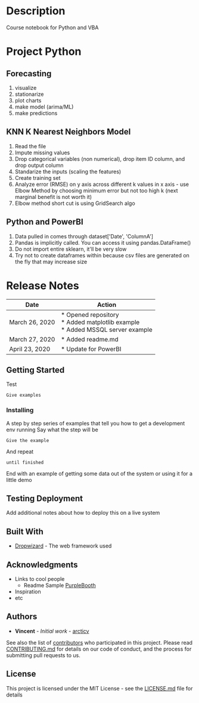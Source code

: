# Description

Course notebook for Python and VBA


# Project Python

## Forecasting
1. visualize
1. stationarize
1. plot charts
1. make model (arima/ML)
1. make predictions

## KNN K Nearest Neighbors Model
1. Read the file
1. Impute missing values 
1. Drop categorical variables (non numerical), drop item ID column, and drop output column
1. Standarize the inputs (scaling the features)
1. Create training set
1. Analyze error (RMSE) on y axis across different k values in x axis - use Elbow Method by choosing minimum error but not too high k (next marginal benefit is not worth it)
1. Elbow method short cut is using GridSearch algo

## Python and PowerBI
1. Data pulled in comes through dataset['Date', 'ColumnA']
1. Pandas is implicitly called. You can access it using pandas.DataFrame()
1. Do not import entire sklearn, it'll be very slow
1. Try not to create dataframes within because csv files are generated on the fly that may increase size

# Release Notes
Date | Action
------------ | -------------
March 26, 2020 | * Opened repository <br> * Added matplotlib example <br> * Added MSSQL server example
March 27, 2020 | * Added readme.md
April 23, 2020 | * Update for PowerBI



## Getting Started
Test
```
Give examples
```

### Installing
A step by step series of examples that tell you how to get a development env running
Say what the step will be
```
Give the example
```
And repeat
```
until finished
```
End with an example of getting some data out of the system or using it for a little demo


## Testing Deployment

Add additional notes about how to deploy this on a live system

## Built With

* [Dropwizard](http://www.dropwizard.io/1.0.2/docs/) - The web framework used

## Acknowledgments
* Links to cool people
  * Readme Sample [PurpleBooth](https://gist.github.com/PurpleBooth/109311bb0361f32d87a2#file-readme-template-md)
* Inspiration
* etc

## Authors

* **Vincent** - *Initial work* - [arcticv](https://github.com/arcticv/)

See also the list of [contributors](https://github.com/your/project/contributors) who participated in this project.
Please read [CONTRIBUTING.md](https://gist.github.com/) for details on our code of conduct, and the process for submitting pull requests to us.

## License

This project is licensed under the MIT License - see the [LICENSE.md](LICENSE.md) file for details
